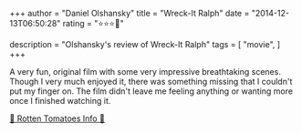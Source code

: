 +++
author = "Daniel Olshansky"
title = "Wreck-It Ralph"
date = "2014-12-13T06:50:28"
rating = "⭐⭐⭐🌟"

description = "Olshansky's review of Wreck-It Ralph"
tags = [
    "movie",
]
+++


A very fun, original film with some very impressive breathtaking scenes. Though I very much enjoyed it, there was something missing that I couldn't put my finger on. The film didn't leave me feeling anything or wanting more once I finished watching it.

[🍅 Rotten Tomatoes Info 🍅](https://www.rottentomatoes.com//m/wreck_it_ralph)